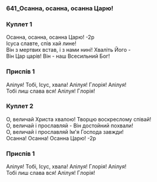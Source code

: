 ### 641_Осанна, осанна, осанна Царю!
### Куплет 1
Осанна, осанна, осанна Царю! -2р<br/>Ісуса славте, спів хай лине! <br/>Він з мертвих встав, і з нами нині! Хваліть Його - <br/>Він Цар царів! Він - наш Всесильний Бог!
### Приспів 1
Алілуя! Тобі, Ісус, хвала! Алілуя! Глорія! Алілуя! <br/>Тобі лиш слава вся! Алілуя! Глорія!
### Куплет 2
О, величай Христа хвалою! Творцю воскреслому співай!<br/>О, величай і прославляй - Він достойний похвали!<br/>О, величай і прославляй Ім'я Господа завжди!<br/>Осанна! Осанна! Осанна Царю! -2р
### Приспів 1
Алілуя! Тобі, Ісус, хвала! Алілуя! Глорія! Алілуя! <br/>Тобі лиш слава вся! Алілуя! Глорія!
